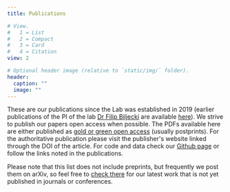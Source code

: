 ```yaml
---
title: Publications

# View.
#   1 = List
#   2 = Compact
#   3 = Card
#   4 = Citation
view: 2

# Optional header image (relative to `static/img/` folder).
header:
  caption: ""
  image: ""
---
```


These are our publications since the Lab was established in 2019 (earlier publications of the PI of the lab [Dr Filip Biljecki](/authors/filip/) are available [here](https://filipbiljecki.com/#publications)).
We strive to publish our papers open access when possible.
The PDFs available here are either published as [gold or green open access](https://en.wikipedia.org/wiki/Open_access#Colour_naming_system) (usually postprints).
For the authoritative publication please visit the publisher's website linked through the DOI of the article.
For code and data check our [Github page](https://github.com/ualsg) or follow the links noted in the publications.

Please note that this list does not include preprints, but frequently we post them on arXiv, so feel free to [check there](https://arxiv.org/search/?query=Biljecki&searchtype=author&source=header) for our latest work that is not yet published in journals or conferences.
